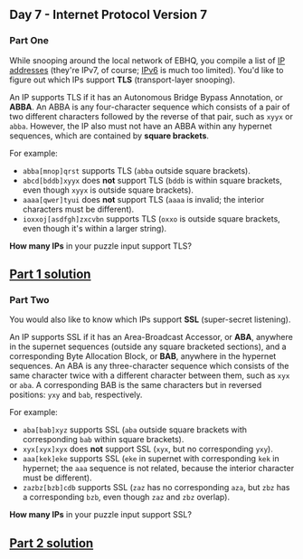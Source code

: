 ## Day 7 - Internet Protocol Version 7

### Part One

While snooping around the local network of EBHQ, you compile a list of [IP addresses][3]
(they're IPv7, of course; [IPv6][4] is much too limited). You'd like to figure out which IPs
support **TLS** (transport-layer snooping).

An IP supports TLS if it has an Autonomous Bridge Bypass Annotation, or **ABBA**. An ABBA is any
four-character sequence which consists of a pair of two different characters followed by the
reverse of that pair, such as `xyyx` or `abba`. However, the IP also must not have an ABBA within
any hypernet sequences, which are contained by **square brackets**.

For example:

 * `abba[mnop]qrst` supports TLS (`abba` outside square brackets).
 * `abcd[bddb]xyyx` does **not** support TLS (`bddb` is within square brackets, even though `xyyx`
    is outside square brackets).
 * `aaaa[qwer]tyui` does **not** support TLS (`aaaa` is invalid; the interior characters must
    be different).
 * `ioxxoj[asdfgh]zxcvbn` supports TLS (`oxxo` is outside square brackets, even though it's
    within a larger string).

**How many IPs** in your puzzle input support TLS?

[Part 1 solution][1]
--------------------

### Part Two

You would also like to know which IPs support **SSL** (super-secret listening).

An IP supports SSL if it has an Area-Broadcast Accessor, or **ABA**, anywhere in the supernet
sequences (outside any square bracketed sections), and a corresponding Byte Allocation Block,
or **BAB**, anywhere in the hypernet sequences. An ABA is any three-character sequence which
consists of the same character twice with a different character between them, such as `xyx`
or `aba`. A corresponding BAB is the same characters but in reversed positions: `yxy` and `bab`,
respectively.

For example:

 * `aba[bab]xyz` supports SSL (`aba` outside square brackets with corresponding `bab` within
    square brackets).
 * `xyx[xyx]xyx` does **not** support SSL (`xyx`, but no corresponding `yxy`).
 * `aaa[kek]eke` supports SSL (`eke` in supernet with corresponding `kek` in hypernet;
    the `aaa` sequence is not related, because the interior character must be different).
 * `zazbz[bzb]cdb` supports SSL (`zaz` has no corresponding `aza`, but `zbz` has a corresponding
    `bzb`, even though `zaz` and `zbz` overlap).

**How many IPs** in your puzzle input support SSL?

[Part 2 solution][2]
--------------------


[1]: part_1.py
[2]: part_2.py
[3]: https://en.wikipedia.org/wiki/IP_address
[4]: https://en.wikipedia.org/wiki/IPv6
